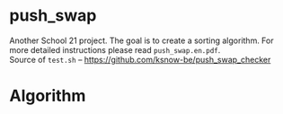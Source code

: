 # **push_swap**
Another School 21 project. The goal is to create a sorting algorithm. For more detailed instructions please read `push_swap.en.pdf`.
<br> Source of `test.sh` – https://github.com/ksnow-be/push_swap_checker
# **Algorithm**
